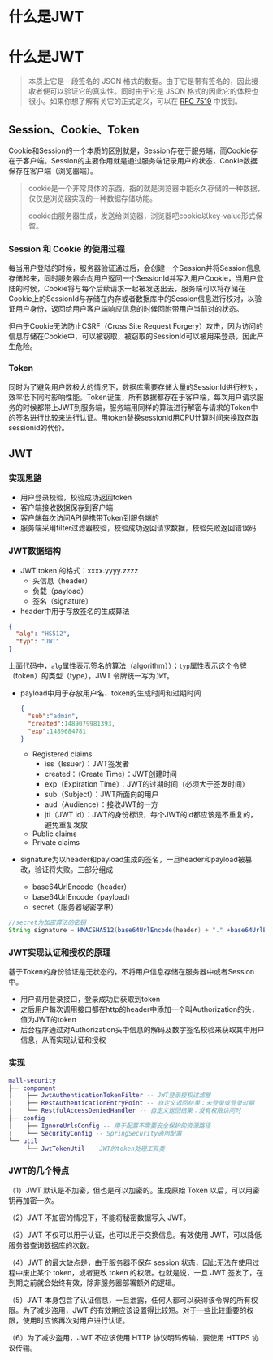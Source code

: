 # 什么是JWT


# 什么是JWT

> 本质上它是一段签名的 JSON 格式的数据。由于它是带有签名的，因此接收者便可以验证它的真实性。同时由于它是 JSON 格式的因此它的体积也很小。如果你想了解有关它的正式定义，可以在 [RFC 7519](https://tools.ietf.org/html/rfc7519) 中找到。

## Session、Cookie、Token

Cookie和Session的一个本质的区别就是，Session存在于服务端，而Cookie存在于客户端。Session的主要作用就是通过服务端记录用户的状态，Cookie数据保存在客户端（浏览器端）。

> cookie是一个非常具体的东西，指的就是浏览器中能永久存储的一种数据，仅仅是浏览器实现的一种数据存储功能。
>
> cookie由服务器生成，发送给浏览器，浏览器吧cookie以key-value形式保留。

### Session 和 Cookie 的使用过程

每当用户登陆的时候，服务器验证通过后，会创建一个Session并将Session信息存储起来，同时服务器会向用户返回一个SessionId并写入用户Cookie，当用户登陆的时候，Cookie将与每个后续请求一起被发送出去，服务端可以将存储在Cookie上的SessionId与存储在内存或者数据库中的Session信息进行校对，以验证用户身份，返回给用户客户端响应信息的时候回附带用户当前对的状态。

但由于Cookie无法防止CSRF（Cross Site Request Forgery）攻击，因为访问的信息存储在Cookie中，可以被窃取，被窃取的SessionId可以被用来登录，因此产生危险。

### Token

同时为了避免用户数极大的情况下，数据库需要存储大量的SessionId进行校对，效率低下同时影响性能。Token诞生，所有数据都存在于客户端，每次用户请求服务的时候都带上JWT到服务端，服务端用同样的算法进行解密与请求的Token中的签名进行比较来进行认证。用token替换sessionid用CPU计算时间来换取存取sessionid的代价。

## JWT

### 实现思路

* 用户登录校验，校验成功返回token
* 客户端接收数据保存到客户端
* 客户端每次访问API是携带Token到服务端的
* 服务端采用filter过滤器校验，校验成功返回请求数据，校验失败返回错误码

### JWT数据结构

* JWT token 的格式：xxxx.yyyy.zzzz
  * 头信息（header）
  * 负载（payload）
  * 签名（signature）
* header中用于存放签名的生成算法

```json
{
  "alg": "HS512",
  "typ": "JWT"
}
```

上面代码中，`alg`属性表示签名的算法（algorithm））；`typ`属性表示这个令牌（token）的类型（type），JWT 令牌统一写为`JWT`。

* payload中用于存放用户名、token的生成时间和过期时间

  ```json
  {
    "sub":"admin",
    "created":1489079981393,
    "exp":1489684781
  }
  ```

  

  * Registered claims
    * iss（Issuer）：JWT签发者
    * created：（Create Time）：JWT创建时间
    * exp（Expiration Time）：JWT的过期时间（必须大于签发时间）
    * sub（Subject）：JWT所面向的用户
    * aud（Audience）：接收JWT的一方
    * jti（JWT id）：JWT的身份标识，每个JWT的id都应该是不重复的，避免重复发放
  * Public claims
  * Private claims

* signature为以header和payload生成的签名，一旦header和payload被篡改，验证将失败。三部分组成
  * base64UrlEncode（header）
  * base64UrlEncode（payload）
  * secret（服务器秘密字串）

```java
//secret为加密算法的密钥
String signature = HMACSHA512(base64UrlEncode(header) + "." +base64UrlEncode(payload),secret)

```

### JWT实现认证和授权的原理

基于Token的身份验证是无状态的，不将用户信息存储在服务器中或者Session中。

* 用户调用登录接口，登录成功后获取到token
* 之后用户每次调用接口都在http的header中添加一个叫Authorization的头，值为JWT的token
* 后台程序通过对Authorization头中信息的解码及数字签名校验来获取其中用户信息，从而实现认证和授权

### 实现

```lua
mall-security
├── component
|    ├── JwtAuthenticationTokenFilter -- JWT登录授权过滤器
|    ├── RestAuthenticationEntryPoint -- 自定义返回结果：未登录或登录过期
|    └── RestfulAccessDeniedHandler -- 自定义返回结果：没有权限访问时
├── config
|    ├── IgnoreUrlsConfig -- 用于配置不需要安全保护的资源路径
|    └── SecurityConfig -- SpringSecurity通用配置
└── util
     └── JwtTokenUtil -- JWT的token处理工具类
```

### JWT的几个特点

（1）JWT 默认是不加密，但也是可以加密的。生成原始 Token 以后，可以用密钥再加密一次。

（2）JWT 不加密的情况下，不能将秘密数据写入 JWT。

（3）JWT 不仅可以用于认证，也可以用于交换信息。有效使用 JWT，可以降低服务器查询数据库的次数。

（4）JWT 的最大缺点是，由于服务器不保存 session 状态，因此无法在使用过程中废止某个 token，或者更改 token 的权限。也就是说，一旦 JWT 签发了，在到期之前就会始终有效，除非服务器部署额外的逻辑。

（5）JWT 本身包含了认证信息，一旦泄露，任何人都可以获得该令牌的所有权限。为了减少盗用，JWT 的有效期应该设置得比较短。对于一些比较重要的权限，使用时应该再次对用户进行认证。

（6）为了减少盗用，JWT 不应该使用 HTTP 协议明码传输，要使用 HTTPS 协议传输。


